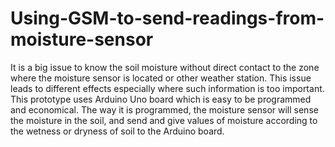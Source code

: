 # Using-GSM-to-send-readings-from-moisture-sensor
It is a big issue to know the soil moisture without direct contact to the zone where the moisture sensor is located or other weather station. This issue leads to different effects especially where such information is too important. This prototype uses Arduino Uno board which is easy to be programmed and economical. The way it is programmed, the moisture sensor will sense the moisture in the soil, and send and give values of moisture according to the wetness or dryness of soil to the Arduino board. 
